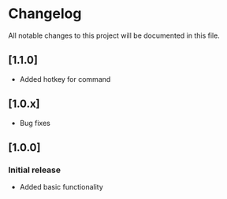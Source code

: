 # Changelog

All notable changes to this project will be documented in this file.

## [1.1.0]

- Added hotkey for command

## [1.0.x]

- Bug fixes

## [1.0.0]

### Initial release

- Added basic functionality
  